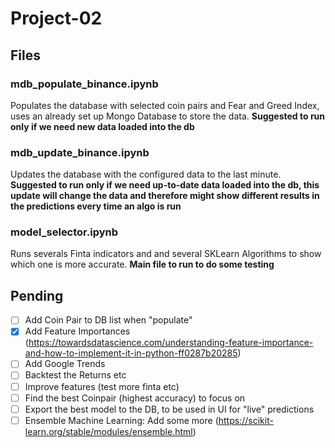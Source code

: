 # Project-02
## Files
### mdb_populate_binance.ipynb
Populates the database with selected coin pairs and Fear and Greed Index, uses an already set up Mongo Database to store the data.
**Suggested to run only if we need new data loaded into the db**

### mdb_update_binance.ipynb
Updates the database with the configured data to the last minute. 
**Suggested to run only if we need up-to-date data loaded into the db, this update will change the data and therefore might show different results in the predictions every time an algo is run**

### model_selector.ipynb
Runs severals Finta indicators and and several SKLearn Algorithms to show which one is more accurate.
**Main file to run to do some testing**

## Pending
- [ ] Add Coin Pair to DB list when "populate"
- [x] Add Feature Importances (https://towardsdatascience.com/understanding-feature-importance-and-how-to-implement-it-in-python-ff0287b20285)
- [ ] Add Google Trends
- [ ] Backtest the Returns etc
- [ ] Improve features (test more finta etc)
- [ ] Find the best Coinpair (highest accuracy) to focus on
- [ ] Export the best model to the DB, to be used in UI for "live" predictions
- [ ] Ensemble Machine Learning: Add some more (https://scikit-learn.org/stable/modules/ensemble.html)